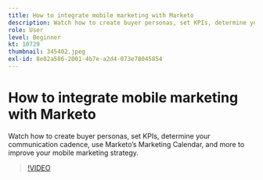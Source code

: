 ```yaml
---
title: How to integrate mobile marketing with Marketo
description: Watch how to create buyer personas, set KPIs, determine your communication cadence, use Marketo’s Marketing Calendar, and more to improve your mobile marketing strategy.
role: User
level: Beginner
kt: 10729
thumbnail: 345402.jpeg
exl-id: 8e82a586-2001-4b7e-a2d4-073e78045854
---
```

# How to integrate mobile marketing with Marketo

Watch how to create buyer personas, set KPIs, determine your communication cadence, use Marketo’s Marketing Calendar, and more to improve your mobile marketing strategy.

>[!VIDEO](https://video.tv.adobe.com/v/345402/?quality=12&learn=on)
